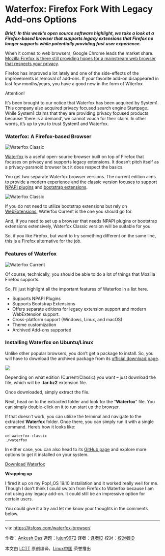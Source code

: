 [#]: collector: (lujun9972)
[#]: translator: ( )
[#]: reviewer: ( )
[#]: publisher: ( )
[#]: url: ( )
[#]: subject: (Waterfox: Firefox Fork With Legacy Add-ons Options)
[#]: via: (https://itsfoss.com/waterfox-browser/)
[#]: author: (Ankush Das https://itsfoss.com/author/ankush/)

Waterfox: Firefox Fork With Legacy Add-ons Options
======

_**Brief: In this week’s open source software highlight, we take a look at a Firefox-based browser that supports legacy extensions that Firefox no longer supports while potentially providing fast user experience.**_

When it comes to web browsers, Google Chrome leads the market share. [Mozilla Firefox is there still providing hopes for a mainstream web browser that respects your privacy][1].

Firefox has improved a lot lately and one of the side-effects of the improvements is removal of add-ons. If your favorite add-on disappeared in last few months/years, you have a good new in the form of Witerfox.

Attention!

It’s been brought to our notice that Waterfox has been acquired by System1. This company also acquired privacy focused search engine Startpage.
While System1 claims that they are providing privacy focused products because ‘there is a demand’, we cannot vouch for their claim.
In other words, it’s up to you to trust System1 and Waterfox.

### Waterfox: A Firefox-based Browser

![Waterfox Classic][2]

[Waterfox][3] is a useful open-source browser built on top of Firefox that focuses on privacy and supports legacy extensions. It doesn’t pitch itself as a privacy-paranoid browser but it does respect the basics.

You get two separate Waterfox browser versions. The current edition aims to provide a modern experience and the classic version focuses to support [NPAPI plugins][4] and [bootstrap extensions][5].

![Waterfox Classic][6]

If you do not need to utilize bootstrap extensions but rely on [WebExtensions][7], Waterfox Current is the one you should go for.

And, if you need to set up a browser that needs NPAPI plugins or bootstrap extensions extensively, Waterfox Classic version will be suitable for you.

So, if you like Firefox, but want to try something different on the same line, this is a Firefox alternative for the job.

### Features of Waterfox

![Waterfox Current][8]

Of course, technically, you should be able to do a lot of things that Mozilla Firefox supports.

So, I’ll just highlight all the important features of Waterfox in a list here.

  * Supports NPAPI Plugins
  * Supports Bootstrap Extensions
  * Offers separate editions for legacy extension support and modern WebExtension support.
  * Cross-platform support (Windows, Linux, and macOS)
  * Theme customization
  * Archived Add-ons supported



### Installing Waterfox on Ubuntu/Linux

Unlike other popular browsers, you don’t get a package to install. So, you will have to download the archived package from its [official download page][9].

![][10]

Depending on what edition (Current/Classic) you want – just download the file, which will be **.tar.bz2** extension file.

Once downloaded, simply extract the file.

Next, head on to the extracted folder and look for the “**Waterfox**” file. You can simply double-click on it to run start up the browser.

If that doesn’t work, you can utilize the terminal and navigate to the extracted **Waterfox** folder. Once there, you can simply run it with a single command. Here’s how it looks like:

```
cd waterfox-classic
./waterfox
```

In either case, you can also head to its [GitHub page][11] and explore more options to get it installed on your system.

[Download Waterfox][3]

**Wrapping up**

I fired it up on my Pop!_OS 19.10 installation and it worked really well for me. Though I don’t think I could switch from Firefox to Waterfox because I am not using any legacy add-on. It could still be an impressive option for certain users.

You could give it a try and let me know your thoughts in the comments below.

--------------------------------------------------------------------------------

via: https://itsfoss.com/waterfox-browser/

作者：[Ankush Das][a]
选题：[lujun9972][b]
译者：[译者ID](https://github.com/译者ID)
校对：[校对者ID](https://github.com/校对者ID)

本文由 [LCTT](https://github.com/LCTT/TranslateProject) 原创编译，[Linux中国](https://linux.cn/) 荣誉推出

[a]: https://itsfoss.com/author/ankush/
[b]: https://github.com/lujun9972
[1]: https://itsfoss.com/why-firefox/
[2]: https://i2.wp.com/itsfoss.com/wp-content/uploads/2020/02/waterfox-classic.png?fit=800%2C423&ssl=1
[3]: https://www.waterfox.net/
[4]: https://en.wikipedia.org/wiki/NPAPI
[5]: https://wiki.mozilla.org/Extension_Manager:Bootstrapped_Extensions
[6]: https://i0.wp.com/itsfoss.com/wp-content/uploads/2020/02/waterfox-classic-screenshot.jpg?ssl=1
[7]: https://wiki.mozilla.org/WebExtensions
[8]: https://i2.wp.com/itsfoss.com/wp-content/uploads/2020/02/waterfox-screenshot.jpg?ssl=1
[9]: https://www.waterfox.net/download/
[10]: https://i1.wp.com/itsfoss.com/wp-content/uploads/2020/02/waterfox-download-page.jpg?ssl=1
[11]: https://github.com/MrAlex94/Waterfox

